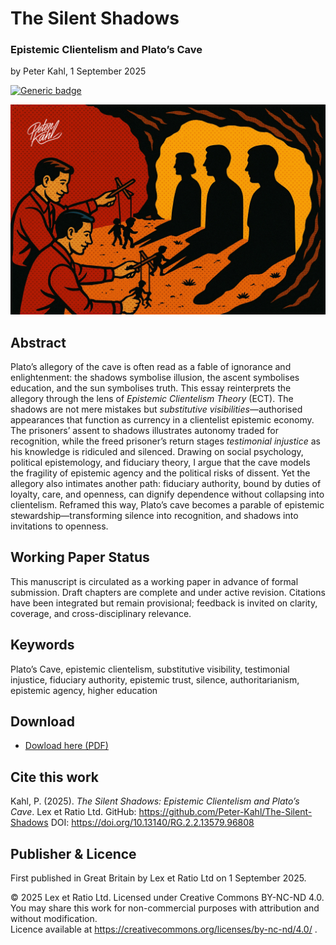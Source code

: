 # The Silent Shadows

### Epistemic Clientelism and Plato’s Cave

by Peter Kahl, 1 September 2025

[![Generic badge](https://img.shields.io/badge/DOI-10.13140%2FRG.2.2.13579.96808-blue.svg)](https://doi.org/10.13140/RG.2.2.13579.96808)

![alt text](https://github.com/Peter-Kahl/The-Silent-Shadows/blob/main/cave_of_shadows.jpg?raw=true)

## Abstract

Plato’s allegory of the cave is often read as a fable of ignorance and enlightenment: the shadows symbolise illusion, the ascent symbolises education, and the sun symbolises truth. This essay reinterprets the allegory through the lens of _Epistemic Clientelism Theory_ (ECT). The shadows are not mere mistakes but _substitutive visibilities_—authorised appearances that function as currency in a clientelist epistemic economy. The prisoners’ assent to shadows illustrates autonomy traded for recognition, while the freed prisoner’s return stages _testimonial injustice_ as his knowledge is ridiculed and silenced. Drawing on social psychology, political epistemology, and fiduciary theory, I argue that the cave models the fragility of epistemic agency and the political risks of dissent. Yet the allegory also intimates another path: fiduciary authority, bound by duties of loyalty, care, and openness, can dignify dependence without collapsing into clientelism. Reframed this way, Plato’s cave becomes a parable of epistemic stewardship—transforming silence into recognition, and shadows into invitations to openness.

## Working Paper Status

This manuscript is circulated as a working paper in advance of formal submission. Draft chapters are complete and under active revision. Citations have been integrated but remain provisional; feedback is invited on clarity, coverage, and cross-disciplinary relevance.

## Keywords

Plato’s Cave, epistemic clientelism, substitutive visibility, testimonial injustice, fiduciary authority, epistemic trust, silence, authoritarianism, epistemic agency, higher education

## Download

- [Dowload here (PDF)](https://raw.githubusercontent.com/Peter-Kahl/The-Silent-Shadows/master/Kahl_P_The_Silent_Shadows_01-SEP-2025.pdf)

## Cite this work

Kahl, P. (2025). _The Silent Shadows: Epistemic Clientelism and Plato’s Cave_. Lex et Ratio Ltd. GitHub: https://github.com/Peter-Kahl/The-Silent-Shadows DOI: https://doi.org/10.13140/RG.2.2.13579.96808

## Publisher & Licence

First published in Great Britain by Lex et Ratio Ltd on 1 September 2025.

© 2025 Lex et Ratio Ltd. Licensed under Creative Commons BY-NC-ND 4.0.\
You may share this work for non-commercial purposes with attribution and without modification.\
Licence available at https://creativecommons.org/licenses/by-nc-nd/4.0/ .